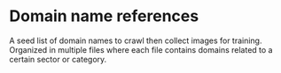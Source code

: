 # Domain name references
A seed list of domain names to crawl then collect images for training.
Organized in multiple files where each file contains domains related to a certain sector or category.

